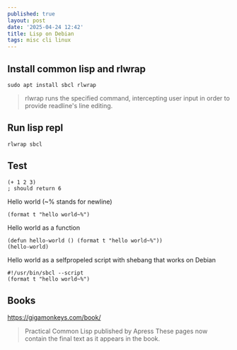 ```yaml
---
published: true
layout: post
date: '2025-04-24 12:42'
title: Lisp on Debian
tags: misc cli linux 
---
```

## Install common lisp and rlwrap

    sudo apt install sbcl rlwrap

> rlwrap  runs  the specified command, intercepting user input in order to provide readline's line editing.

## Run lisp repl

    rlwrap sbcl

## Test

    (+ 1 2 3)
    ; should return 6

Hello world (~% stands for newline)

    (format t "hello world~%")

Hello world as a function

    (defun hello-world () (format t "hello world~%"))
    (hello-world)

Hello world as a selfpropeled script with shebang that works on Debian

    #!/usr/bin/sbcl --script
    (format t "hello world~%")

## Books
<https://gigamonkeys.com/book/>  
> Practical Common Lisp published by Apress These pages now contain the final text as it appears in the book.
